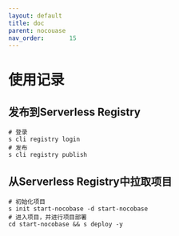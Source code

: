 ```yaml
---
layout: default
title: doc
parent: nocouase
nav_order:       15
---
```


# 使用记录

## 发布到Serverless Registry

```shell
# 登录
s cli registry login
# 发布
s cli registry publish
```

## 从Serverless Registry中拉取项目

```shell
# 初始化项目
s init start-nocobase -d start-nocobase
# 进入项目，并进行项目部署
cd start-nocobase && s deploy -y
```
